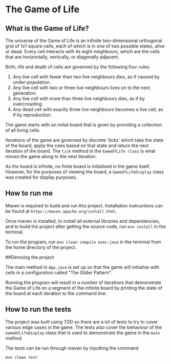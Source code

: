 # The Game of Life

## What is the Game of Life?
The universe of the Game of Life is an infinite two-dimensional orthogonal grid of 1x1 square cells,
each of which is in one of two possible states, alive or dead. 
Every cell interacts with its eight neighbours, which are the
cells that are horizontally, vertically, or diagonally adjacent.

Birth, life and death of cells are governed by the following four rules:

1. Any live cell with fewer than two live neighbours dies, as if caused by under-population.
2. Any live cell with two or three live neighbours lives on to the next generation.
3. Any live cell with more than three live neighbours dies, as if by overcrowding.
4. Any dead cell with exactly three live neighbours becomes a live cell, as if by reproduction.

The game starts with an initial board that is given by providing a collection of all living cells.

Iterations of the game are governed by discrete 'ticks' which take the state of the board, apply the rules based on that state and return the next iteration of the board.
The `tick` method in the `GameOfLife class` is what moves the game along to the next iteration. 

As the board is infinite, no finite board is initialised in the game itself.
However, for the purposes of viewing the board, a `GameOfLifeDisplay` class was created for display purposes.

## How to run me

Maven is required to build and run this project. Installation instructions can be found at `https://maven.apache.org/install.html`.

Once maven is installed, to install all external libraries and dependencies, and to build the project after getting the source code, run `mvn install` in the terminal.

To run the program, run 
`mvn clean compile exec:java` 
in the terminal from the home directory of the project.

##Demoing the project

The main method in `App.java` is set up so that the game will initialise with cells in a configuration called "The Glider Pattern".

Running the program will result in a number of iterations that demonstrate the Game of Life on a segment of the infinite board by printing the state of the board at each iteration to the command line.

## How to run the tests

The project was built using TDD so there are a lot of tests to try to cover various edge cases in the game.
The tests also cover the behaviour of the `GameOfLifeDisplay` class that is used to demonstrate the game in the `main` method.

The tests can be run through maven by inputting the command 
```
mvn clean test
```
